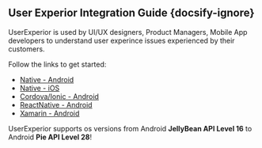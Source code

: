 ## User Experior Integration Guide {docsify-ignore}

UserExperior is used by UI/UX designers, Product Managers, Mobile App developers to understand user experince issues experienced by their customers.

Follow the links to get started:
  - [Native - Android](android)
  - [Native - iOS](ios)
  - [Cordova/Ionic - Android](cordova-ionic)
  - [ReactNative - Android](reactnative)
  - [Xamarin - Android](xamarin)
  
UserExperior supports os versions from Android **JellyBean API Level 16** to Android **Pie API Level 28**!
